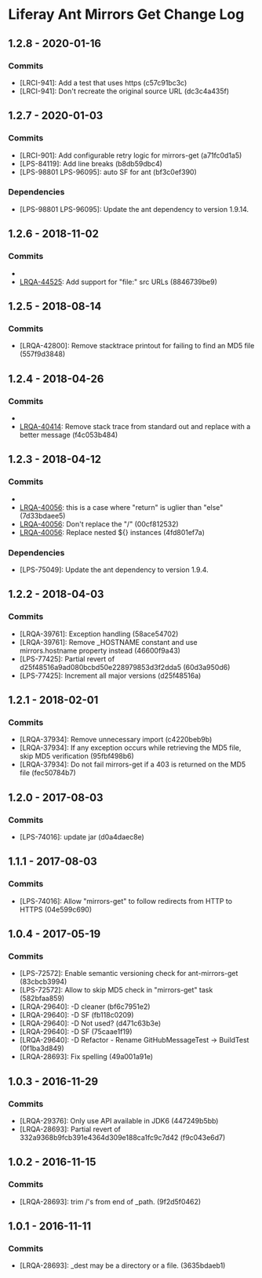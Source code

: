 # Liferay Ant Mirrors Get Change Log

## 1.2.8 - 2020-01-16

### Commits
- [LRCI-941]: Add a test that uses https (c57c91bc3c)
- [LRCI-941]: Don't recreate the original source URL (dc3c4a435f)

## 1.2.7 - 2020-01-03

### Commits
- [LRCI-901]: Add configurable retry logic for mirrors-get (a71fc0d1a5)
- [LPS-84119]: Add line breaks (b8db59dbc4)
- [LPS-98801 LPS-96095]: auto SF for ant (bf3c0ef390)

### Dependencies
- [LPS-98801 LPS-96095]: Update the ant dependency to version 1.9.14.

## 1.2.6 - 2018-11-02

### Commits
- [LRQA-44525]: Simplify (c054abc60c)
- [LRQA-44525]: Add support for "file:" src URLs (8846739be9)

## 1.2.5 - 2018-08-14

### Commits
- [LRQA-42800]: Remove stacktrace printout for failing to find an MD5 file
(557f9d3848)

## 1.2.4 - 2018-04-26

### Commits
- [LRQA-40414]: Wordsmith (45e12049ba)
- [LRQA-40414]: Remove stack trace from standard out and replace with a better
message (f4c053b484)

## 1.2.3 - 2018-04-12

### Commits
- [LRQA-40056]: publish (9a5d94c051)
- [LRQA-40056]: this is a case where "return" is uglier than "else" (7d33bdaee5)
- [LRQA-40056]: Don't replace the "/" (00cf812532)
- [LRQA-40056]: Replace nested ${<property>} instances (4fd801ef7a)

### Dependencies
- [LPS-75049]: Update the ant dependency to version 1.9.4.

## 1.2.2 - 2018-04-03

### Commits
- [LRQA-39761]: Exception handling (58ace54702)
- [LRQA-39761]: Remove _HOSTNAME constant and use mirrors.hostname property
instead (46600f9a43)
- [LPS-77425]: Partial revert of d25f48516a9ad080bcbd50e228979853d3f2dda5
(60d3a950d6)
- [LPS-77425]: Increment all major versions (d25f48516a)

## 1.2.1 - 2018-02-01

### Commits
- [LRQA-37934]: Remove unnecessary import (c4220beb9b)
- [LRQA-37934]: If any exception occurs while retrieving the MD5 file, skip MD5
verification (95fbf498b6)
- [LRQA-37934]: Do not fail mirrors-get if a 403 is returned on the MD5 file
(fec50784b7)

## 1.2.0 - 2017-08-03

### Commits
- [LPS-74016]: update jar (d0a4daec8e)

## 1.1.1 - 2017-08-03

### Commits
- [LPS-74016]: Allow "mirrors-get" to follow redirects from HTTP to HTTPS
(04e599c690)

## 1.0.4 - 2017-05-19

### Commits
- [LPS-72572]: Enable semantic versioning check for ant-mirrors-get (83cbcb3994)
- [LPS-72572]: Allow to skip MD5 check in "mirrors-get" task (582bfaa859)
- [LRQA-29640]: -D cleaner (bf6c7951e2)
- [LRQA-29640]: -D SF (fb118c0209)
- [LRQA-29640]: -D Not used? (d471c63b3e)
- [LRQA-29640]: -D SF (75caae1f19)
- [LRQA-29640]: -D Refactor - Rename GitHubMessageTest -> BuildTest (0f1ba3d849)
- [LRQA-28693]: Fix spelling (49a001a91e)

## 1.0.3 - 2016-11-29

### Commits
- [LRQA-29376]: Only use API available in JDK6 (447249b5bb)
- [LRQA-28693]: Partial revert of 332a9368b9fcb391e4364d309e188ca1fc9c7d42
(f9c043e6d7)

## 1.0.2 - 2016-11-15

### Commits
- [LRQA-28693]: trim /'s from end of _path. (9f2d5f0462)

## 1.0.1 - 2016-11-11

### Commits
- [LRQA-28693]: _dest may be a directory or a file. (3635bdaeb1)